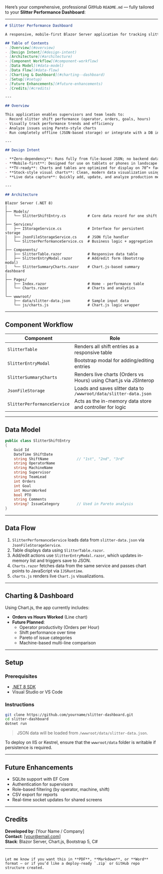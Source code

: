 ﻿Here’s your comprehensive, professional GitHub `README.md` — fully tailored to your **Slitter Performance Dashboard**:

---

```markdown
# Slitter Performance Dashboard

A responsive, mobile-first Blazor Server application for tracking slitter machine productivity, shift performance, operator output, and root cause analysis using live charts powered by Chart.js.

## Table of Contents
- [Overview](#overview)
- [Design Intent](#design-intent)
- [Architecture](#architecture)
- [Component Workflow](#component-workflow)
- [Data Model](#data-model)
- [Data Flow](#data-flow)
- [Charting & Dashboard](#charting--dashboard)
- [Setup](#setup)
- [Future Enhancements](#future-enhancements)
- [Credits](#credits)

---

## Overview

This application enables supervisors and team leads to:
- Record slitter shift performance (operator, orders, goals, hours)
- Visually track performance trends and efficiency
- Analyze issues using Pareto-style charts
- Run completely offline (JSON-based storage) or integrate with a DB in the future

---

## Design Intent

- **Zero-dependency**: Runs fully from file-based JSON; no backend database required.
- **Mobile-first**: Designed for use on tablets or phones in landscape mode.
- **TV-ready**: Charts and tables are optimized for display on 70”+ factory monitors.
- **Stock-style visual charts**: Clean, modern data visualization using Chart.js.
- **Live data capture**: Quickly add, update, and analyze production metrics without Excel.

---

## Architecture

```
    Blazor Server (.NET 8)
    │
    ├── Models/
    │   └── SlitterShiftEntry.cs          # Core data record for one shift
    │
    ├── Services/
    │   ├── IStorageService.cs            # Interface for persistent storage
    │   ├── JsonFileStorageService.cs     # JSON file handler
    │   └── SlitterPerformanceService.cs  # Business logic + aggregation
    │
    ├── Components/
    │   ├── SlitterTable.razor            # Responsive data table
    │   ├── SlitterEntryModal.razor       # Add/edit form (Bootstrap modal)
    │   └── SlitterSummaryCharts.razor    # Chart.js-based summary dashboard
    │
    ├── Pages/
    │   ├── Index.razor                   # Home - performance table
    │   └── Charts.razor                  # Charts and analytics
    │
    └── wwwroot/
        ├── data/slitter-data.json        # Sample input data
        └── js/charts.js                  # Chart.js logic wrapper


---

## Component Workflow

| Component              | Role                                                                 |
|------------------------|----------------------------------------------------------------------|
| `SlitterTable`         | Renders all shift entries as a responsive table                      |
| `SlitterEntryModal`    | Bootstrap modal for adding/editing entries                          |
| `SlitterSummaryCharts`| Renders live charts (Orders vs Hours) using Chart.js via JSInterop   |
| `JsonFileStorage`      | Loads and saves slitter data to `/wwwroot/data/slitter-data.json`   |
| `SlitterPerformanceService` | Acts as the in-memory data store and controller for logic      |

---

## Data Model

```csharp
public class SlitterShiftEntry
{
    Guid Id
    DateTime ShiftDate
    string ShiftName             // "1st", "2nd", "3rd"
    string OperatorName
    string MachineName
    string Supervisor
    string TeamLead
    int Orders
    int Goal
    int HoursWorked
    bool PTO
    string Comments
    string? IssueCategory        // Used in Pareto analysis
}
```

---

## Data Flow

1. `SlitterPerformanceService` loads data from `slitter-data.json` via `JsonFileStorageService`.
2. Table displays data using `SlitterTable.razor`.
3. Add/edit actions use `SlitterEntryModal.razor`, which updates in-memory list and triggers save to JSON.
4. `Charts.razor` fetches data from the same service and passes chart points to JavaScript via `IJSRuntime`.
5. `charts.js` renders live `Chart.js` visualizations.

---

## Charting & Dashboard

Using Chart.js, the app currently includes:
- **Orders vs Hours Worked** (Line chart)
- **Future Planned**:
  - Operator productivity (Orders per Hour)
  - Shift performance over time
  - Pareto of issue categories
  - Machine-based multi-line comparison

---

## Setup

### Prerequisites
- [.NET 8 SDK](https://dotnet.microsoft.com/en-us/download)
- Visual Studio or VS Code

### Instructions
```bash
git clone https://github.com/yourname/slitter-dashboard.git
cd slitter-dashboard
dotnet run
```

> JSON data will be loaded from `/wwwroot/data/slitter-data.json`.

To deploy on IIS or Kestrel, ensure that the `wwwroot/data` folder is writable if persistence is required.

---

## Future Enhancements

- SQLite support with EF Core
- Authentication for supervisors
- Role-based filtering (by operator, machine, shift)
- CSV export for reports
- Real-time socket updates for shared screens

---

## Credits

**Developed by**: [Your Name / Company]  
**Contact**: [your@email.com]  
**Stack**: Blazor Server, Chart.js, Bootstrap 5, C#

---

```

Let me know if you want this in **PDF**, **Markdown**, or **Word** format — or if you’d like a deploy-ready `.zip` or GitHub repo structure created.